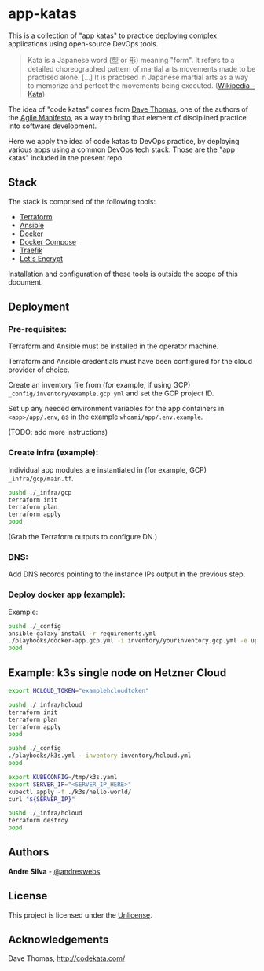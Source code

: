 # app-katas

This is a collection of "app katas" to practice deploying complex applications
using open-source DevOps tools.

> Kata is a Japanese word (型 or 形) meaning "form". It refers to a detailed
> choreographed pattern of martial arts movements made to be practised alone.
> [...] It is practised in Japanese martial arts as a way to memorize and
> perfect the movements being executed.
> ([Wikipedia - Kata](https://en.wikipedia.org/wiki/Kata))

The idea of "code katas" comes from [Dave Thomas](https://pragdave.me/), one of
the authors of the [Agile Manifesto](https://agilemanifesto.org/), as a way to
bring that element of disciplined practice into software development.

Here we apply the idea of code katas to DevOps practice, by deploying various
apps using a common DevOps tech stack. Those are the "app katas" included in the
present repo.

## Stack

The stack is comprised of the following tools:

- [Terraform](https://www.terraform.io/)
- [Ansible](https://www.ansible.com/)
- [Docker](https://www.docker.com/)
- [Docker Compose](https://docs.docker.com/compose/)
- [Traefik](https://traefik.io/)
- [Let's Encrypt](https://letsencrypt.org/)

Installation and configuration of these tools is outside the scope of this
document.

## Deployment

### **Pre-requisites:**

Terraform and Ansible must be installed in the operator machine.

Terraform and Ansible credentials must have been configured for the cloud
provider of choice.

Create an inventory file from (for example, if using GCP)
`_config/inventory/example.gcp.yml` and set the GCP project ID.

Set up any needed environment variables for the app containers in
`<app>/app/.env`, as in the example `whoami/app/.env.example`.

(TODO: add more instructions)

### **Create infra (example):**

Individual app modules are instantiated in (for example, GCP)
`_infra/gcp/main.tf`.

```sh
pushd ./_infra/gcp
terraform init
terraform plan
terraform apply
popd
```

(Grab the Terraform outputs to configure DN.)

### **DNS:**

Add DNS records pointing to the instance IPs output in the previous step.

### **Deploy docker app (example):**

Example:

```sh
pushd ./_config
ansible-galaxy install -r requirements.yml
./playbooks/docker-app.gcp.yml -i inventory/yourinventory.gcp.yml -e upgrade_system=true -e app=whoami
popd
```

## Example: k3s single node on Hetzner Cloud

```sh
export HCLOUD_TOKEN="examplehcloudtoken"
```

```sh
pushd ./_infra/hcloud
terraform init
terraform plan
terraform apply
popd
```

```sh
pushd ./_config
./playbooks/k3s.yml --inventory inventory/hcloud.yml
popd
```

```sh
export KUBECONFIG=/tmp/k3s.yaml
export SERVER_IP="<SERVER_IP_HERE>"
kubectl apply -f ./k3s/hello-world/
curl "${SERVER_IP}"
```

```sh
pushd ./_infra/hcloud
terraform destroy
popd
```

## Authors

**Andre Silva** - [@andreswebs](https://github.com/andreswebs)

## License

This project is licensed under the [Unlicense](UNLICENSE.md).

## Acknowledgements

Dave Thomas, <http://codekata.com/>
